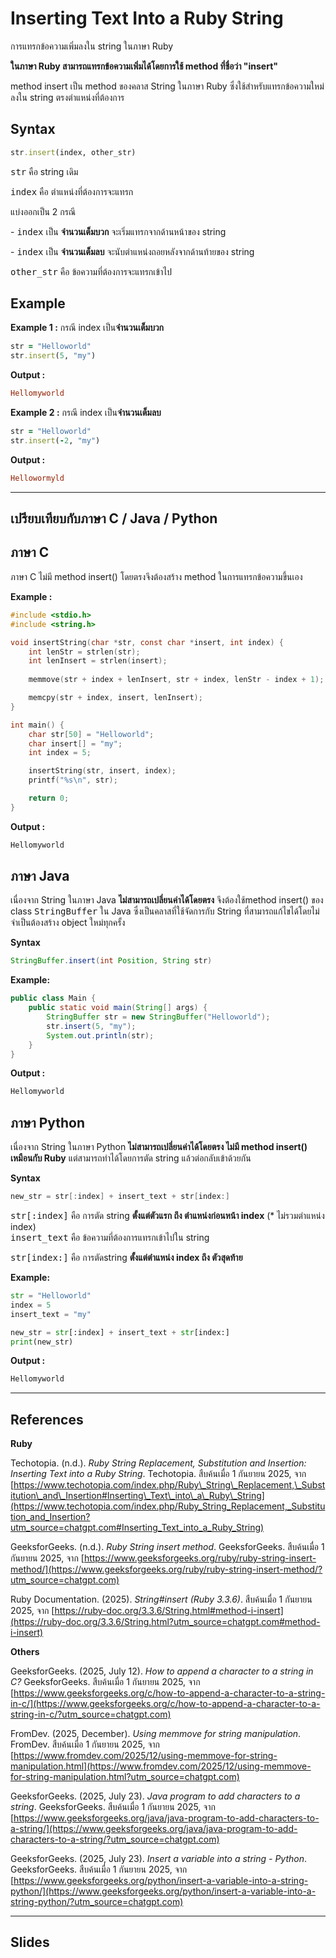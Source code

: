 # Inserting Text Into a Ruby String
การแทรกข้อความเพิ่มลงใน string ในภาษา Ruby

**ในภาษา Ruby สามารถแทรกข้อความเพิ่มได้โดยการใช้ method ที่ชื่อว่า "insert"**

method insert เป็น method ของคลาส String ในภาษา Ruby ซึ่งใช้สำหรับแทรกข้อความใหม่ลงใน string ตรงตำแหน่งที่ต้องการ

## Syntax

```ruby
str.insert(index, other_str) 
```

<kbd>str</kbd> คือ string เดิม&#x20;

<kbd>index</kbd>  คือ ตำแหน่งที่ต้องการจะแทรก&#x20;

&#x20;      แบ่งออกเป็น 2 กรณี&#x20;

&#x20;            \- <kbd>index</kbd> เป็น **จำนวนเต็มบวก** จะเริ่มแทรกจากด้านหน้าของ string&#x20;

&#x20;            \- <kbd>index</kbd> เป็น **จำนวนเต็มลบ** จะนับตำแหน่งถอยหลังจากด้านท้ายของ string&#x20;

<kbd>other\_str</kbd> คือ ข้อความที่ต้องการจะแทรกเข้าไป&#x20;

## Example

**Example 1 :** กรณี index เป็น**จำนวนเต็มบวก**&#x20;

```ruby
str = "Helloworld" 
str.insert(5, "my") 
```

**Output :**&#x20;

```ruby
Hellomyworld 
```

**Example 2 :** กรณี index เป็น**จำนวนเต็มลบ**

```ruby
str = "Helloworld" 
str.insert(-2, "my") 
```

**Output :**&#x20;

```ruby
Hellowormyld  
```

***

## เปรียบเทียบกับภาษา C / Java / Python

## ภาษา C

ภาษา C ไม่มี method insert() โดยตรงจึงต้องสร้าง method ในการแทรกข้อความขึ้นเอง

**Example :**

```c
#include <stdio.h>
#include <string.h>

void insertString(char *str, const char *insert, int index) {
    int lenStr = strlen(str);
    int lenInsert = strlen(insert);
    
    memmove(str + index + lenInsert, str + index, lenStr - index + 1);

    memcpy(str + index, insert, lenInsert);
}

int main() {
    char str[50] = "Helloworld";
    char insert[] = "my";
    int index = 5;

    insertString(str, insert, index);
    printf("%s\n", str);

    return 0;
}

```

**Output :**&#x20;

```c
Hellomyworld
```

## ภาษา Java

เนื่องจาก String ในภาษา Java **ไม่สามารถเปลี่ยนค่าได้โดยตรง** จึงต้องใช้method insert() ของ class <kbd>StringBuffer</kbd>  ใน Java ซึ่งเป็นคลาสที่ใช้จัดการกับ String ที่สามารถแก้ไขได้โดยไม่จำเป็นต้องสร้าง object ใหม่ทุกครั้ง

**Syntax**

```java
StringBuffer.insert(int Position, String str)
```

&#x20;**Example:**

```java
public class Main {
    public static void main(String[] args) {
        StringBuffer str = new StringBuffer("Helloworld");
        str.insert(5, "my");
        System.out.println(str);
    }
}
```

**Output :**&#x20;

```java
Hellomyworld 
```

## ภาษา Python

เนื่องจาก String ในภาษา  Python **ไม่สามารถเปลี่ยนค่าได้โดยตรง ไม่มี method insert() เหมือนกับ Ruby** แต่สามารถทำได้โดยการตัด string แล้วต่อกลับเข้าด้วยกัน

**Syntax**

```java
new_str = str[:index] + insert_text + str[index:]
```

<kbd>str\[:index]</kbd> คือ การตัด string **ตั้งแต่ตัวแรก ถึง ตำแหน่งก่อนหน้า index** (\* ไม่รวมตำแหน่ง index)\
<kbd>insert\_text</kbd> คือ ข้อความที่ต้องการแทรกเข้าไปใน string

<kbd>str\[index:]</kbd> คือ การตัดstring **ตั้งแต่ตำแหน่ง index ถึง ตัวสุดท้าย**

**Example:**

```python
str = "Helloworld"
index = 5
insert_text = "my"

new_str = str[:index] + insert_text + str[index:]
print(new_str) 
```

**Output :**&#x20;

```python
Hellomyworld 
```

***

## References

**Ruby**

Techotopia. (n.d.). _Ruby String Replacement, Substitution and Insertion: Inserting Text into a Ruby String_. Techotopia. สืบค้นเมื่อ 1 กันยายน 2025, จาก [https://www.techotopia.com/index.php/Ruby\_String\_Replacement,\_Substitution\_and\_Insertion#Inserting\_Text\_into\_a\_Ruby\_String](https://www.techotopia.com/index.php/Ruby_String_Replacement,_Substitution_and_Insertion?utm_source=chatgpt.com#Inserting_Text_into_a_Ruby_String)

GeeksforGeeks. (n.d.). _Ruby String insert method_. GeeksforGeeks. สืบค้นเมื่อ 1 กันยายน 2025, จาก [https://www.geeksforgeeks.org/ruby/ruby-string-insert-method/](https://www.geeksforgeeks.org/ruby/ruby-string-insert-method/?utm_source=chatgpt.com)

Ruby Documentation. (2025). _String#insert (Ruby 3.3.6)_. สืบค้นเมื่อ 1 กันยายน 2025, จาก [https://ruby-doc.org/3.3.6/String.html#method-i-insert](https://ruby-doc.org/3.3.6/String.html?utm_source=chatgpt.com#method-i-insert)

**Others**

GeeksforGeeks. (2025, July 12). _How to append a character to a string in C?_ GeeksforGeeks. สืบค้นเมื่อ 1 กันยายน 2025, จาก [https://www.geeksforgeeks.org/c/how-to-append-a-character-to-a-string-in-c/](https://www.geeksforgeeks.org/c/how-to-append-a-character-to-a-string-in-c/?utm_source=chatgpt.com)

FromDev. (2025, December). _Using memmove for string manipulation_. FromDev. สืบค้นเมื่อ 1 กันยายน 2025, จาก [https://www.fromdev.com/2025/12/using-memmove-for-string-manipulation.html](https://www.fromdev.com/2025/12/using-memmove-for-string-manipulation.html?utm_source=chatgpt.com)

GeeksforGeeks. (2025, July 23). _Java program to add characters to a string_. GeeksforGeeks. สืบค้นเมื่อ 1 กันยายน 2025, จาก [https://www.geeksforgeeks.org/java/java-program-to-add-characters-to-a-string/](https://www.geeksforgeeks.org/java/java-program-to-add-characters-to-a-string/?utm_source=chatgpt.com)

GeeksforGeeks. (2025, July 23). _Insert a variable into a string - Python_. GeeksforGeeks. สืบค้นเมื่อ 1 กันยายน 2025, จาก [https://www.geeksforgeeks.org/python/insert-a-variable-into-a-string-python/](https://www.geeksforgeeks.org/python/insert-a-variable-into-a-string-python/?utm_source=chatgpt.com)

***

## Slides
